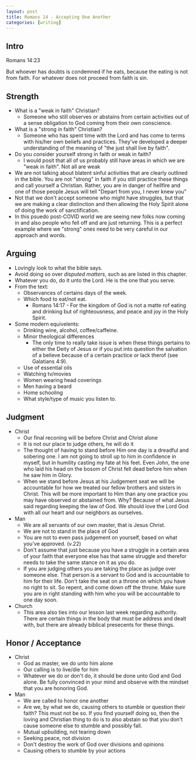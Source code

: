 ```yaml
---
layout: post
title: Romans 14 - Accepting One Another
categories: [writing]
---
```


## Intro

Romans 14:23

But whoever has doubts is condemned if he eats, because the eating
is not from faith. For whatever does not proceed from faith is sin.

## Strength
  - What is a "weak in faith" Christian?
    - Someone who still observes or abstains from certain activities out of a sense
      obligation to God coming from their own conscience.
  - What is a "strong in faith" Christian?
    - Someone who has spent time with the Lord and has come to terms with his/her own beliefs
      and practices. They've developed a deeper understanding of the meaning of
      "the just shall live by faith".
  - Do you consider yourself strong in faith or weak in faith?
    - I would posit that all of us probably still have areas in which we are
      "weak in faith".  Not all are weak
  - We are not talking about blatent sinful activities that are clearly outlined
    in the bible.  You are not "strong" in faith if you still practice these
    things and call yourself a Christian.  Rather, you are in danger of hellfire
    and one of those people Jesus will tell "Depart from you, I never knew you"
  - Not that we don't accept someone who might have struggles, but that we are
    making a clear distinction and then allowing the Holy Spirit alone of doing
    the work of sanctification.
  - In this psuedo post-COVID world we are seeing new folks now coming in and
    also people who fell off and are just returning. This is a perfect example
    where we "strong" ones need to be very careful in our approach and words.

## Arguing
  - Lovingly look to what the bible says.
  - Avoid doing so over *disputed matters*, such as are listed in this chapter.
  - Whatever you do, do it unto the Lord.  He is the one that you serve.
  - From the text:
    - Observances of certains days of the week.
    - Which food to eat/not eat.
      - Romans 14:17 - For the kingdom of God is not a matte rof eating and drinking but of
        righteousness, and peace and joy in the Holy Spirit.
  - Some modern equivelents:
    - Drinking wine, alcohol, coffee/caffeine.
    - Minor theological differences
      - The only time to really take issue is when these things pertains to either
        the Deity of Jesus or if you put into question the salvation of a believe
        because of a certain practice or lack therof (see Galatians 4:9).
    - Use of essential oils
    - Watching tv/movies
    - Women wearing head coverings
    - Men having a beard
    - Home schooling
    - What style/type of music you listen to.

## Judgment

  - Christ
    - Our final reconing will be before Christ and Christ alone
    - It is not our place to judge others, he will do it
    - The thought of having to stand before Him one day is a dreadful and
      sobering one.  I am not going to stroll up to him in confidence in myself,
      but in humility casting my fate at his feet.  Even John, the one who laid
      his head on the bosom of Christ fell dead before him when he saw him in
      Glory.
    - When we stand before Jesus at his Judgement seat we will be accountable
      for how we treated our fellow brothers and sisters in Christ.  This will
      be more important to Him than any one practice you may have observed or
      abstained from.  Why?  Because of what Jesus said regarding keeping the
      law of God. We should love the Lord God with all our heart and our
      neighbors as ourselves.
  - Man
    - We are all servants of our own master, that is Jesus Christ.
    - We are not to stand in the place of God
    - You are not to even pass judgement on yourself, based on what you've
      approved. (v.22)
    - Don't assume that just because you have a struggle in a certain area of
      your faith that everyone else has that same struggle and therefor needs to
      take the same stance on it as you do.
    - If you are judging others you are taking the place as judge over someone
      else.  That person is a servant to God and is accountable to him for their
      life.  Don't take the seat on a throne on which you have no right to sit.
      So repent, and come down off the throne.  Make sure you are in right
      standing with him who you will be accountable to one day soon.
  - Church
    - This area also ties into our lesson last week regarding authority.  There
      are certain things in the body that must be address and dealt with, but
      there are already biblical presecents for these things.

## Honor / Acceptance

  - Christ
    - God as master, we do unto him alone
    - Our calling is to live/die for him
    - Whatever we do or don't do, it should be done unto God and God alone.  Be
      fully convinced in your mind and observe with the mindset that you are
      honoring God.
  - Man
    - We are called to honor one another
    - Are we, by what we do, causing others to stumble or question their faith?
      This must not be so.  If you find yourself doing so, then the loving and
      Christian thing to do is to also abstain so that you don't cause someone
      else to stumble and possibly fall.
    - Mutual upbuilding, not tearing down
    - Seeking peace, not division
    - Don't destroy the work of God over divisions and opinions
    - Causing others to stumble by your actions
